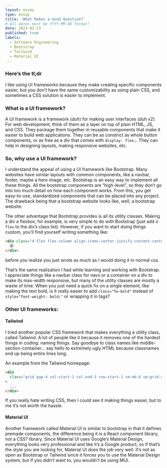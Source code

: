 ```yaml
---
layout: essay
type: essay
title: 'What Makes a Good Question?'
# All dates must be YYYY-MM-DD format!
date: 2023-02-23
published: true
labels:
  - Software Engineering
  - Bootstrap
  - Tailwind
  - Material UI
---
```


### Here’s the tl;dr

I like using UI frameworks because they make creating specific components easier, but you don’t have the same customizability as using plain CSS, and sometimes a CSS solution is easier to implement.

### What is a UI framework?

A UI framework is a framework (_duh_) for making user interfaces (_duh_ x2). For web development, think of them as a layer on top of plain HTML, JS, and CSS. They package them together in reusable components that make it easier to build web applications. They can be as constrict as whole button components, or as free as a div that comes with `display: flex;`. They can help in designing layouts, making responsive websites, etc.

### So, why use a UI framework?

I understand the appeal of using a UI framework like Bootstrap. Many websites have similar layouts with common components, like a navbar, footer, maybe a hero image, etc. Bootstrap is an easy way to implement all these things. All the bootstrap components are “high-level”, so they don’t go into too much detail on how each component works. From this, you get easy-to-use, standardized components that can be placed into any project. The drawback being that a bootstrap website looks like, well, a bootstrap website.

The other advantage that Bootstrap provides is all its utility classes. Making a div a flexbox, for example, is very simple to do with Bootstrap (just add `d-flex` to the div’s class list). However, if you want to start doing things custom, you’ll find yourself writing something like:

```html
<div class="d-flex flex-column align-items-center justify-content-center gap-2">
  😵
</div>
```

before you realize you just wrote as much as I would doing it in normal css.

That’s the same realization I had while learning and working with Bootstrap. I appreciate things like a navbar class for navs or a container on a div to make its max-width responsive, but many of the utility classes are mostly a waste of time. When you just need a quick fix on a single element, like making the text bold, is it really easier to add `class="fw-bold"` instead of `style="font-weight: bold;"` or wrapping it in <b></b> tags?

### Other UI frameworks:

#### Tailwind

I tried another popular CSS framework that makes everything a utility class, called Tailwind. A lot of people like it because it removes one of the hardest things in coding: naming things. Say goodbye to class names like middle-section-container... say hello to extremely ugly HTML because classnames end up being entire lines long.

An example from the Tailwind homepage:

```html
<div
  class="grid gap-4 col-start-1 col-end-3 row-start-1 sm:mb-6 sm:grid-cols-4 lg:gap-6 lg:col-start-2 lg:row-end-6 lg:row-span-6 lg:mb-0"
>
  ...
</div>
```

If you really hate writing CSS, then I could see it making things easier, but to me it’s not worth the hassle.

#### Material UI

Another framework called Material UI is similar to bootstrap in that it defines premade components, the difference being it is a React component library, not a CSS? library. Since Material UI uses Google’s Material Design, everything looks very professional and like it’s a Google product, so if that’s the style you are looking for, Material UI does the job very well. It’s not as open as Bootstrap or Tailwind since it forces you to use the Material Design system, but if you didn’t want to, you wouldn’t be using MUI.
